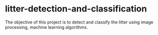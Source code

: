 # litter-detection-and-classification
The objective of this project is to detect and classify the litter using image processing, machine learning algorithms. 
